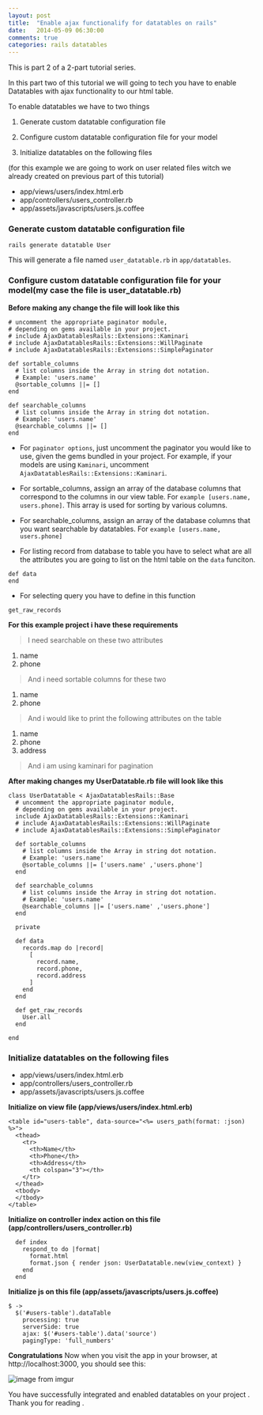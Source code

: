```yaml
---
layout: post
title:  "Enable ajax functionalify for datatables on rails"
date:   2014-05-09 06:30:00
comments: true
categories: rails datatables
---
```


This is part 2 of a 2-part tutorial series.

In this part two of this tutorial we will going to tech you have to enable Datatables with ajax functionality to our html table.

To enable datatables we have to two things

1. Generate custom datatable configuration file

1. Configure custom datatable configuration file for your model

1. Initialize datatables on the following files 

(for this example we are going to work on user related files witch we already created on previous part of this tutorial)

  *  app/views/users/index.html.erb
  *  app/controllers/users_controller.rb
  *  app/assets/javascripts/users.js.coffee


### Generate custom datatable configuration file

```
rails generate datatable User
```

This will generate a file named `user_datatable.rb` in `app/datatables`. 

### Configure custom datatable configuration file for your model(my case the file is user_datatable.rb)

**Before making any change the file will look like this**

```
# uncomment the appropriate paginator module,
# depending on gems available in your project.
# include AjaxDatatablesRails::Extensions::Kaminari
# include AjaxDatatablesRails::Extensions::WillPaginate
# include AjaxDatatablesRails::Extensions::SimplePaginator

def sortable_columns
  # list columns inside the Array in string dot notation.
  # Example: 'users.name'
  @sortable_columns ||= []
end

def searchable_columns
  # list columns inside the Array in string dot notation.
  # Example: 'users.name'
  @searchable_columns ||= []
end
```

* For `paginator options`, just uncomment the paginator you would like to use, given the gems bundled in your project. For example, if your models are using `Kaminari`, uncomment `AjaxDatatablesRails::Extensions::Kaminari`. 

* For sortable_columns, assign an array of the database columns that correspond to the columns in our view table. For `example [users.name, users.phone]`. This array is used for sorting by various columns.

* For searchable_columns, assign an array of the database columns that you want searchable by datatables. For `example [users.name, users.phone]`

* For listing record from database to table you have to select what are all the attributes you are going to list on the html table on the `data` funciton.

```
def data
end 
```

* For selecting query you have to define in this function

```
get_raw_records
```

**For this example project i have these requirements**

> I need searchable on these two attributes

1. name
1. phone 

> And i need sortable columns for these two 

1. name
1. phone

> And i would like to print the following attributes on the table

1. name
1. phone
1. address

> And i am using kaminari for pagination



**After making changes my UserDatatable.rb file will look like this**

```
class UserDatatable < AjaxDatatablesRails::Base
  # uncomment the appropriate paginator module,
  # depending on gems available in your project.
  include AjaxDatatablesRails::Extensions::Kaminari
  # include AjaxDatatablesRails::Extensions::WillPaginate
  # include AjaxDatatablesRails::Extensions::SimplePaginator

  def sortable_columns
    # list columns inside the Array in string dot notation.
    # Example: 'users.name'
    @sortable_columns ||= ['users.name' ,'users.phone']
  end

  def searchable_columns
    # list columns inside the Array in string dot notation.
    # Example: 'users.name'
    @searchable_columns ||= ['users.name' ,'users.phone']
  end

  private

  def data
    records.map do |record|
      [
        record.name,
        record.phone,
        record.address
      ]
    end
  end

  def get_raw_records
    User.all
  end

end
```

### Initialize datatables on the following files

  *  app/views/users/index.html.erb
  *  app/controllers/users_controller.rb
  *  app/assets/javascripts/users.js.coffee

**Initialize on view file (app/views/users/index.html.erb)**

```
<table id="users-table", data-source="<%= users_path(format: :json) %>">
  <thead>
    <tr>
      <th>Name</th>
      <th>Phone</th>
      <th>Address</th>
      <th colspan="3"></th>
    </tr>
  </thead>
  <tbody>
  </tbody>
</table>
```

**Initialize on controller index action on this file (app/controllers/users_controller.rb)**

```
  def index
    respond_to do |format|
      format.html
      format.json { render json: UserDatatable.new(view_context) }
    end
  end
```

**Initialize js on this file (app/assets/javascripts/users.js.coffee)**

```
$ ->
  $('#users-table').dataTable
    processing: true
    serverSide: true
    ajax: $('#users-table').data('source')
    pagingType: 'full_numbers'
```
**Congratulations** Now when you visit the app in your browser, at http://localhost:3000, you should see this:

![image from imgur](https://i.imgur.com/OpwQW3Z.png)


You have successfully integrated and enabled datatables on your project . Thank you for reading .
